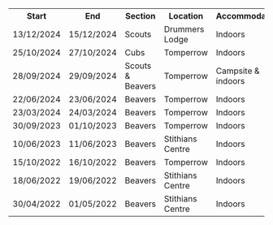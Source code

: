 <table>
<tr><th>Start</th><th>End</th><th>Section</th><th>Location</th><th>Accommodation</th></tr>
<tr><td>13/12/2024</td><td>15/12/2024</td><td>Scouts</td><td>Drummers Lodge</td><td>Indoors</td></tr>
<tr><td>25/10/2024</td><td>27/10/2024</td><td>Cubs</td><td>Tomperrow</td><td>Indoors</td></tr>
<tr><td>28/09/2024</td><td>29/09/2024</td><td>Scouts & Beavers</td><td>Tomperrow</td><td>Campsite & indoors</td></tr>
<tr><td>22/06/2024</td><td>23/06/2024</td><td>Beavers</td><td>Tomperrow</td><td>Indoors</td></tr>
<tr><td>23/03/2024</td><td>24/03/2024</td><td>Beavers</td><td>Tomperrow</td><td>Indoors</td></tr>
<tr><td>30/09/2023</td><td>01/10/2023</td><td>Beavers</td><td>Tomperrow</td><td>Indoors</td></tr>
<tr><td>10/06/2023</td><td>11/06/2023</td><td>Beavers</td><td>Stithians Centre</td><td>Indoors</td></tr>
<tr><td>15/10/2022</td><td>16/10/2022</td><td>Beavers</td><td>Tomperrow</td><td>Indoors</td></tr>
<tr><td>18/06/2022</td><td>19/06/2022</td><td>Beavers</td><td>Stithians Centre</td><td>Indoors</td></tr>
<tr><td>30/04/2022</td><td>01/05/2022</td><td>Beavers</td><td>Stithians Centre</td><td>Indoors</td></tr>
</table>
